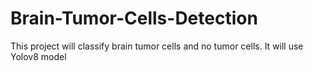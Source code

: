 # Brain-Tumor-Cells-Detection
This project will classify brain tumor cells and no tumor cells.
It will use Yolov8 model
